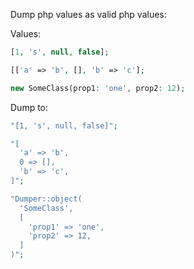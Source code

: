 Dump php values as valid php values:

Values:
```php 
[1, 's', null, false];

[['a' => 'b', [], 'b' => 'c'];

new SomeClass(prop1: 'one', prop2: 12);
```
Dump to:
```php
"[1, 's', null, false]";

"[
  'a' => 'b',
  0 => [],
  'b' => 'c',
]";

"Dumper::object(
  'SomeClass',
  [
    'prop1' => 'one',
    'prop2' => 12,
  ]
)";
```
